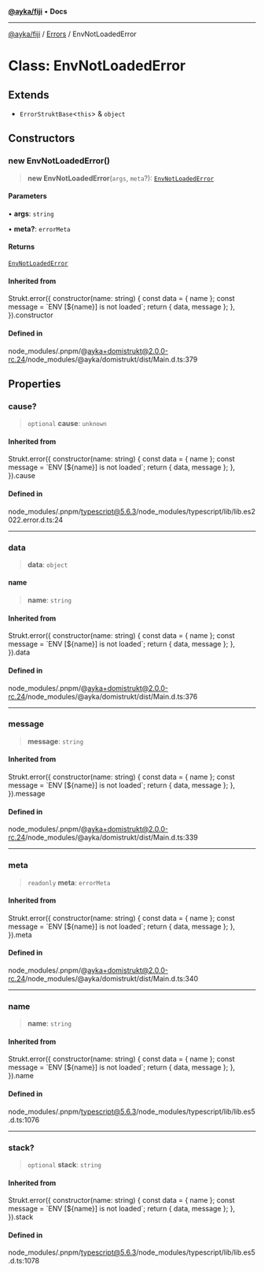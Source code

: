 [**@ayka/fiji**](../../../README.md) • **Docs**

***

[@ayka/fiji](../../../globals.md) / [Errors](../README.md) / EnvNotLoadedError

# Class: EnvNotLoadedError

## Extends

- `ErrorStruktBase`\<`this`\> & `object`

## Constructors

### new EnvNotLoadedError()

> **new EnvNotLoadedError**(`args`, `meta`?): [`EnvNotLoadedError`](EnvNotLoadedError.md)

#### Parameters

• **args**: `string`

• **meta?**: `errorMeta`

#### Returns

[`EnvNotLoadedError`](EnvNotLoadedError.md)

#### Inherited from

Strukt.error(\{
	constructor(name: string) \{
		const data = \{ name \};
		const message = \`ENV \[$\{name\}\] is not loaded\`;
		return \{ data, message \};
	\},
\}).constructor

#### Defined in

node\_modules/.pnpm/@ayka+domistrukt@2.0.0-rc.24/node\_modules/@ayka/domistrukt/dist/Main.d.ts:379

## Properties

### cause?

> `optional` **cause**: `unknown`

#### Inherited from

Strukt.error(\{
	constructor(name: string) \{
		const data = \{ name \};
		const message = \`ENV \[$\{name\}\] is not loaded\`;
		return \{ data, message \};
	\},
\}).cause

#### Defined in

node\_modules/.pnpm/typescript@5.6.3/node\_modules/typescript/lib/lib.es2022.error.d.ts:24

***

### data

> **data**: `object`

#### name

> **name**: `string`

#### Inherited from

Strukt.error(\{
	constructor(name: string) \{
		const data = \{ name \};
		const message = \`ENV \[$\{name\}\] is not loaded\`;
		return \{ data, message \};
	\},
\}).data

#### Defined in

node\_modules/.pnpm/@ayka+domistrukt@2.0.0-rc.24/node\_modules/@ayka/domistrukt/dist/Main.d.ts:376

***

### message

> **message**: `string`

#### Inherited from

Strukt.error(\{
	constructor(name: string) \{
		const data = \{ name \};
		const message = \`ENV \[$\{name\}\] is not loaded\`;
		return \{ data, message \};
	\},
\}).message

#### Defined in

node\_modules/.pnpm/@ayka+domistrukt@2.0.0-rc.24/node\_modules/@ayka/domistrukt/dist/Main.d.ts:339

***

### meta

> `readonly` **meta**: `errorMeta`

#### Inherited from

Strukt.error(\{
	constructor(name: string) \{
		const data = \{ name \};
		const message = \`ENV \[$\{name\}\] is not loaded\`;
		return \{ data, message \};
	\},
\}).meta

#### Defined in

node\_modules/.pnpm/@ayka+domistrukt@2.0.0-rc.24/node\_modules/@ayka/domistrukt/dist/Main.d.ts:340

***

### name

> **name**: `string`

#### Inherited from

Strukt.error(\{
	constructor(name: string) \{
		const data = \{ name \};
		const message = \`ENV \[$\{name\}\] is not loaded\`;
		return \{ data, message \};
	\},
\}).name

#### Defined in

node\_modules/.pnpm/typescript@5.6.3/node\_modules/typescript/lib/lib.es5.d.ts:1076

***

### stack?

> `optional` **stack**: `string`

#### Inherited from

Strukt.error(\{
	constructor(name: string) \{
		const data = \{ name \};
		const message = \`ENV \[$\{name\}\] is not loaded\`;
		return \{ data, message \};
	\},
\}).stack

#### Defined in

node\_modules/.pnpm/typescript@5.6.3/node\_modules/typescript/lib/lib.es5.d.ts:1078
